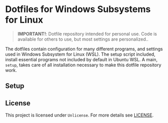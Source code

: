 # Dotfiles for Windows Subsystems for Linux

> **IMPORTANT!**: Dotfile repository intended for personal use. Code is available for others to use, but most settings are personalized..

The dotfiles contain configuration for many different programs, and settings used in Windows Subsystem for Linux (WSL). The setup script included, install essential programs not included by default in Ubuntu WSL. A main, `setup`, takes care of all installation necessary to make this dotfile repository work.

## Setup

## License

This project is licensed under `Unlicense`. For more details see [LICENSE](LICENSE).
